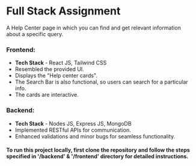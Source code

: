 # Full Stack Assignment

A Help Center page in which you can find and get relevant information about a specific query.

### Frontend:
- **Tech Stack** - React JS, Tailwind CSS
- Resembled the provided UI.
- Displays the "Help center cards".
- The Search Bar is also functional, so users can search for a particular info.
- The cards are interactive.
   
### Backend:
- **Tech Stack** - Nodes JS, Express JS, MongoDB
- Implemented RESTful APIs for communication.
- Enhanced validations and minor bugs for seamless functionality.

#### To run this project locally, first clone the repository and follow the steps specified in '/backend' & '/frontend' directory for detailed instructions.


